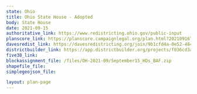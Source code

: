 ```yaml
---
state: Ohio
title: Ohio State House - Adopted
body: State House
date: 2021-09-15
authoritative_link: https://www.redistricting.ohio.gov/public-input
planscore_link: https://planscore.campaignlegal.org/plan.html?20210916T040507.028941605Z
davesredist_link: https://davesredistricting.org/join/9b1cfd4a-0e52-484d-8127-9f7e0f3633d3
districtbuilder_link: https://app.districtbuilder.org/projects/f036cd3a-9933-482c-9968-f7ebd673a1f0
five38_link:
blockassignment_file: /files/OH-2021-09/September15_HDs_BAF.zip
shapefile_file:
simplegeojson_file:

layout: plan-page
---
```


